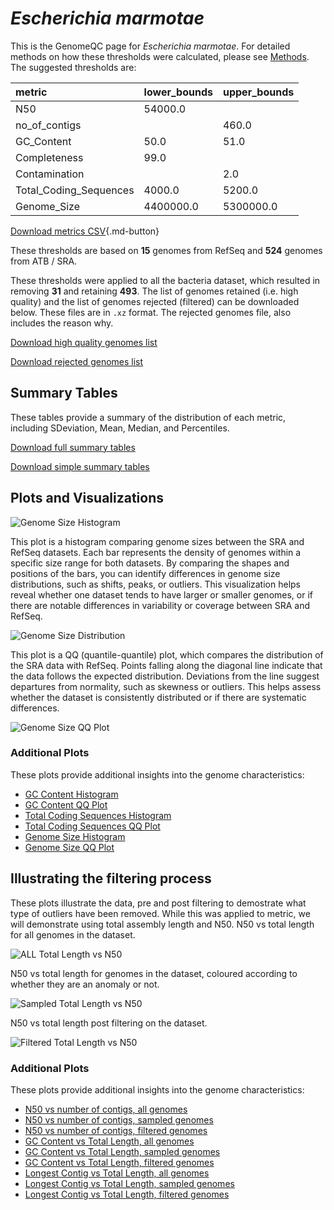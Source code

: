 # *Escherichia marmotae*

This is the GenomeQC page for *Escherichia marmotae*. For detailed methods on how these thresholds were calculated, please see [Methods](../../methods.md).
The suggested thresholds are: 

| metric                 | lower_bounds   | upper_bounds   |
|:-----------------------|:---------------|:---------------|
| N50                    | 54000.0        |                |
| no_of_contigs          |                | 460.0          |
| GC_Content             | 50.0           | 51.0           |
| Completeness           | 99.0           |                |
| Contamination          |                | 2.0            |
| Total_Coding_Sequences | 4000.0         | 5200.0         |
| Genome_Size            | 4400000.0      | 5300000.0      |

[Download metrics CSV](Escherichia_marmotae_metrics.csv){.md-button}


These thresholds are based on **15** genomes from RefSeq and **524** genomes from ATB / SRA.

These thresholds were applied to all the bacteria dataset, which resulted in removing **31** and retaining **493**.
The list of genomes retained (i.e. high quality) and the list of genomes rejected (filtered) can be downloaded below. These files are in `.xz` format. The rejected genomes file, also includes the reason why.

[Download high quality genomes list](Escherichia_marmotae_high_quality_genomes.csv.xz)


[Download rejected genomes list](Escherichia_marmotae_filtered_out_genomes.csv.xz)



## Summary Tables
These tables provide a summary of the distribution of each metric, including SDeviation, Mean, Median, and Percentiles.

[Download full summary tables](summary.csv)

[Download simple summary tables](selected_summary.csv)

## Plots and Visualizations

![Genome Size Histogram](Genome_Size_refseq_histogram_kde.png)

This plot is a histogram comparing genome sizes between the SRA and RefSeq datasets. Each bar represents the density of genomes within a specific size range for both datasets. By comparing the shapes and positions of the bars, you can identify differences in genome size distributions, such as shifts, peaks, or outliers. This visualization helps reveal whether one dataset tends to have larger or smaller genomes, or if there are notable differences in variability or coverage between SRA and RefSeq.

![Genome Size Distribution](Genome_Size_refseq_histogram_kde.png)

This plot is a QQ (quantile-quantile) plot, which compares the distribution of the SRA data with RefSeq. Points falling along the diagonal line indicate that the data follows the expected distribution. Deviations from the line suggest departures from normality, such as skewness or outliers. This helps assess whether the dataset is consistently distributed or if there are systematic differences.

![Genome Size QQ Plot](Genome_Size_refseq_qqplot.png)

### Additional Plots

These plots provide additional insights into the genome characteristics:

- [GC Content Histogram](GC_Content_refseq_histogram_kde.png)
- [GC Content QQ Plot](GC_Content_refseq_qqplot.png)
- [Total Coding Sequences Histogram](Total_Coding_Sequences_refseq_histogram_kde.png)
- [Total Coding Sequences QQ Plot](Total_Coding_Sequences_refseq_qqplot.png)
- [Genome Size Histogram](Genome_Size_refseq_histogram_kde.png)
- [Genome Size QQ Plot](Genome_Size_refseq_qqplot.png)
## Illustrating the filtering process
These plots illustrate the data, pre and post filtering to demostrate what type of outliers have been removed. While this was applied to metric, we will demonstrate using total assembly length and N50.
N50 vs total length for all genomes in the dataset.

![ALL Total Length vs N50](Escherichia_marmotae_all_total_length_N50.png)

N50 vs total length for genomes in the dataset, coloured according to whether they are an anomaly or not.

![Sampled Total Length vs N50](Escherichia_marmotae_sample_total_length_N50.png)

N50 vs total length post filtering on the dataset.

![Filtered Total Length vs N50](Escherichia_marmotae_filt_total_length_N50.png)

### Additional Plots

These plots provide additional insights into the genome characteristics:

- [N50 vs number of contigs, all genomes](Escherichia_marmotae_all_N50_number.png)
- [N50 vs number of contigs, sampled genomes](Escherichia_marmotae_sample_N50_number.png)
- [N50 vs number of contigs, filtered genomes](Escherichia_marmotae_filt_N50_number.png)
- [GC Content vs Total Length, all genomes](Escherichia_marmotae_all_total_length_GC_Content.png)
- [GC Content vs Total Length, sampled genomes](Escherichia_marmotae_sample_total_length_GC_Content.png)
- [GC Content vs Total Length, filtered genomes](Escherichia_marmotae_filt_total_length_GC_Content.png)
- [Longest Contig vs Total Length, all genomes](Escherichia_marmotae_all_total_length_longest.png)
- [Longest Contig vs Total Length, sampled genomes](Escherichia_marmotae_sample_total_length_longest.png)
- [Longest Contig vs Total Length, filtered genomes](Escherichia_marmotae_filt_total_length_longest.png)
